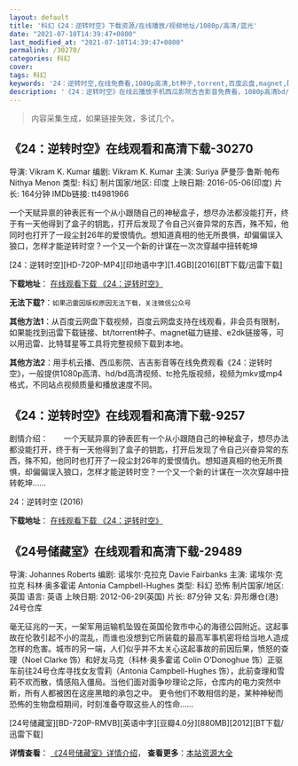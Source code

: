 ```yaml
---
layout: default
title: '科幻《24：逆转时空》下载资源/在线播放/视频地址/1080p/高清/蓝光'
date: "2021-07-10T14:39:47+0800"
last_modified_at: "2021-07-10T14:39:47+0800"
permalink: /30270/
categories: 科幻
cover:
tags: 科幻
keywords: '24：逆转时空,在线免费看,1080p高清,bt种子,torrent,百度云盘,magnet,磁力链,迅雷下载资源'
description: '《24：逆转时空》在线云播放手机西瓜影院吉吉影音免费看，1080p高清bd/hd未删减完整版和tc抢先枪版，mkv/mp4格式，附带bt/torrent种子、magnet/磁力链、百度云盘、网盘资源迅雷下载链接'
---
```


>内容采集生成，如果链接失效，多试几个。


## 《24：逆转时空》在线观看和高清下载-30270

导演: Vikram K. Kumar 编剧: Vikram K. Kumar 主演: Suriya 萨曼莎·鲁斯·帕布 Nithya Menon 类型: 科幻 制片国家/地区: 印度 上映日期: 2016-05-06(印度) 片长: 164分钟 IMDb链接: tt4981966

一个天赋异禀的钟表匠有一个从小跟随自己的神秘盒子，想尽办法都没能打开，终于有一天他得到了盒子的钥匙，打开后发现了令自己兴奋异常的东西，殊不知，他同时也打开了一段尘封26年的爱恨情仇。想知道真相的他无所畏惧，却偏偏误入狼口，怎样才能逆转时空？一个又一个新的计谋在一次次穿越中扭转乾坤


[24：逆转时空][HD-720P-MP4][印地语中字][1.4GB][2016][BT下载/迅雷下载]

**下载地址**： [在线观看下载 《24：逆转时空》](https://www.btdx8.com/torrent/24_2016.html) 


**无法下载?**：`如果迅雷因版权原因无法下载，关注微信公众号 `

**其他方法1**：从百度云网盘下载视频，百度云网盘支持在线观看，非会员有限制，如果能找到迅雷下载链接、bt/torrent种子、magnet磁力链接、e2dk链接等，可以用迅雷、比特彗星等工具将完整视频下载到本地。

**其他方法2**：用手机云播、西瓜影院、吉吉影音等在线免费观看《24：逆转时空》，一般提供1080p高清、hd/bd高清视频、tc抢先版视频，视频为mkv或mp4格式，不同站点视频质量和播放速度不同。


## 《24：逆转时空》在线观看和高清下载-9257

剧情介绍：　　一个天赋异禀的钟表匠有一个从小跟随自己的神秘盒子，想尽办法都没能打开，终于有一天他得到了盒子的钥匙，打开后发现了令自己兴奋异常的东西，殊不知，他同时也打开了一段尘封26年的爱恨情仇。想知道真相的他无所畏惧，却偏偏误入狼口，怎样才能逆转时空？一个又一个新的计谋在一次次穿越中扭转乾坤……


24：逆转时空 (2016)

**下载地址**： [在线观看下载 《24：逆转时空》](https://www.btbtdy.me/btdy/dy9760.html) 


## 《24号储藏室》在线观看和高清下载-29489

导演: Johannes Roberts 编剧: 诺埃尔·克拉克 Davie Fairbanks 主演: 诺埃尔·克拉克 科林·奥多霍诺 Antonia Campbell-Hughes 类型: 科幻 恐怖 制片国家/地区: 英国 语言: 英语 上映日期: 2012-06-29(英国) 片长: 87分钟 又名: 异形爆仓(港) 24号仓库

毫无征兆的一天，一架军用运输机坠毁在英国伦敦市中心的海德公园附近。这起事故在伦敦引起不小的混乱，而谁也没想到它所装载的最高军事机密将给当地人造成怎样的危害。城市的另一端，人们似乎并不太关心这起事故的前因后果，愤怒的查理（Noel Clarke 饰）和好友马克（科林·奥多霍诺 Colin O’Donoghue 饰）正驱车前往24号仓库寻找女友雪莉（Antonia Campbell-Hughes 饰），此前查理和雪莉不欢而散，情感陷入僵局。当他们面对面争吵理论之际，仓库内的电力突然中断，所有人都被困在这座黑暗的承包之中。 更令他们不敢相信的是，某种神秘而恐怖的生物盘桓期间，时刻准备夺取这些人的性命……


[24号储藏室][BD-720P-RMVB][英语中字][豆瓣4.0分][880MB][2012][BT下载/迅雷下载]

**详情查看**： [《24号储藏室》详情介绍](/movie/29489/)， **查看更多**：[本站资源大全](/movie/t/all/)

